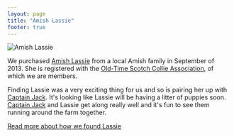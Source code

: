 ```yaml
---
layout: page
title: "Amish Lassie"
footer: true
---
```


![Amish Lassie](/images/lassie-laying-in-yard.jpg "Amish Lassie")

We purchased 
[Amish Lassie](http://www.scotchcollie.org/registry/browser.php?id=63793 "Halcyon Amish Lassie")
from a local Amish family in September of 2013. She is registered with the
[Old-Time Scotch Collie Association](http://www.scotchcollie.org/club/ "Old-Time Scotch Collie Association"),
of which we are members.

Finding Lassie was a very exciting thing for us and so is pairing her up with 
[Captain Jack](/captain-jack "Heritage Captain Jack"). 
It's looking like Lassie will be having a litter of puppies soon.
[Captain Jack](/captain-jack "Heritage Captain Jack")
and Lassie get along really well and it's fun to see them running around the farm together.

[Read more about how we found Lassie](blog/2014/02/19/amish-lassie/ "How Lassie came to the farm")

